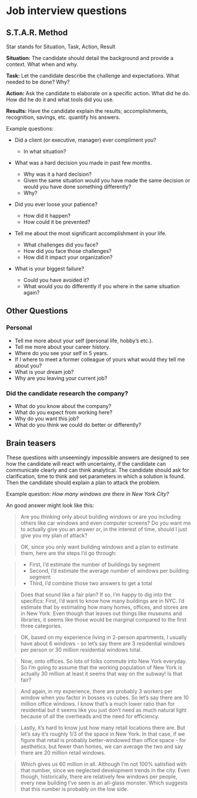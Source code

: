 # Job interview questions

## S.T.A.R. Method

Star stands for Situation, Task, Action, Result

**Situation:** The candidate should detail the background and provide a context.
What when and why.

**Task:** Let the candidate describe the challenge and expectations.
What needed to be done? Why?

**Action:**
Ask the candidate to elaborate on a specific action. What did he do.
How did he do it and what tools did you use.

**Results:**
Have the candidate explain the results; accomplishments, recognition, savings,
etc. quantify his answers.


Example questions:
- Did a client (or executive, manager) ever compliment you?
  - In what situation?
- What was a hard decision you made in past few months.
  - Why was it a hard decision?
  - Given the same situation would you have made the same decision or would you
    have done something differently?
  - Why?

- Did you ever loose your patience?
  - How did it happen?
  - How could it be prevented?

- Tell me about the most significant accomplishment in your life.
  - What challenges did you face?
  - How did you face those challenges?
  - How did it impact your organization?

- What is your biggest failure?
  - Could you have avoided it?
  - What would you do differently if you where in the same situation again?


## Other Questions

### Personal

- Tell me more about your self (personal life, hobby’s etc.).
- Tell me more about your career history.
- Where do you see your self in 5 years.
- If I where to meet a former colleague of yours what would they tell me about you?
- What is your dream job?
- Why are you leaving your current job?


### Did the candidate research the company?

- What do you know about the company?
- What do you expect from working here?
- Why do you want this job?
- What do you think we could do better or differently?


## Brain teasers

These questions with unseemingly impossible answers are designed to see how the
candidate will react with uncertainty, if the candidate can communicate clearly
and can think analytical. The candidate should ask for clarification, time to
think and set parameters in which a solution is found. Then the candidate should
explain a plan to attack the problem.

Example question: *How many windows are there in New York City?*

An good answer might look like this:
> Are you thinking only about building windows or are you including others like  car windows and even computer screens?> Do you want me to actually give you an answer or, in the interest of time,  should I just give you my plan of attack?> OK, since you only want building windows and a plan to estimate them, here are  the steps I’d go through:> - First, I’d estimate the number of buildings by segment> - Second, I’d estimate the average number of windows per building segment> - Third, I’d combine those two answers to get a total> Does that sound like a fair plan? If so, I’m happy to dig into the specifics:> First, I’d want to know how many buildings are in NYC. I’d estimate that by
  estimating how many homes, offices, and stores are in New York. Even though
  that leaves out things like museums and libraries, it seems like those would
  be marginal compared to the first three categories.

> OK, based on my experience living in 2-person apartments, I usually have about  6 windows - so let’s say there are 3 residential windows per person or 30  million residential windows total.> Now, onto offices. So lots of folks commute into New York everyday. So I’m  going to assume that the working population of New York is actually 30 million  at least it seems that way on the subway! Is that fair?> And again, in my experience, there are probably 3 workers per window when you  factor in bosses vs cubes. So let’s say there are 10 million office windows.  I know that’s a much lower ratio than for residential but it seems like you  just don’t need as much natural light because of all the overheads and the  need for efficiency.> Lastly, it’s hard to know just how many retail locations there are. But let’s  say it’s roughly 1/3 of the space in New York. In that case, if we figure that  retail is probably better-windowed than office space - for aesthetics, but  fewer than homes, we can average the two and say there are 20 million retail  windows.> Which gives us 60 million in all. Although I’m not 100% satisfied with that  number, since we neglected development trends in the city. Even though,  historically, there are relatively few windows per people, every new building  I’ve seen is an all-glass monster. Which suggests that this number is probably  on the low side.